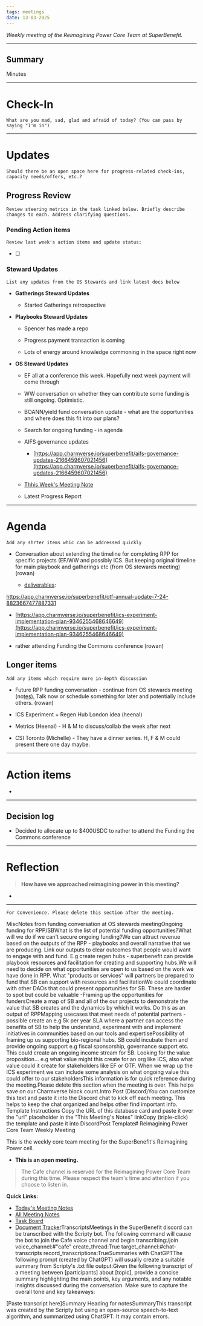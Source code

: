 ```yaml
---
tags: meetings
date: 13-03-2025
---
```

_Weekly meeting of the Reimagining Power Core Team at SuperBenefit._

---

## Summary

Minutes 

---

# Check-In

`What are you mad, sad, glad and afraid of today? (You can pass by saying "I'm in")`

---

# Updates

`Should there be an open space here for progress-related check-ins, capacity needs/offers, etc.?`

## Progress Review

`Review steering metrics in the task linked below. Briefly describe changes to each. Address clarifying questions.`

   

### Pending Action items

`Review last week's action items and update status:`

- [ ]  

### Steward Updates

`List any updates from the OS Stewards and link latest docs below`

- **Gatherings Steward Updates**

  - Started Gatherings retrospective 

- **Playbooks Steward Updates**

  - Spencer has made a repo 

  - Progress payment transaction is coming

  - Lots of energy around knowledge commoning in the space right now

- **OS Steward Updates**

  - EF all at a conference this week. Hopefully next week payment will come through

  - WW conversation on whether they can contribute some funding is still ongoing. Optimistic. 

  - BOANN/yield fund conversation update - what are the opportunities and where does this fit into our plans?

  - Search for ongoing funding - in agenda

  - AIFS governance updates

    - [https://app.charmverse.io/superbenefit/aifs-governance-updates-2166459607021456](https://app.charmverse.io/superbenefit/aifs-governance-updates-2166459607021456)


  - [Thhis Week's Meeting Note](https://app.charmverse.io/superbenefit/rpp-os-stewards-meeting-30-11-3-25-5887465095987299)

  - Latest Progress Report

---

# Agenda

`Add any shrter items whic can be addressed quickly`

- Conversation about extending the timeline for completing RPP for specific projects (EF/WW and possibly ICS. But keeping original timeline for main playbook and gatherings etc (from OS stewards meeting) (rowan)

  - [deliverables](https://app.charmverse.io/superbenefit/otf-annual-update-7-24-8823667477887331): 

 https://app.charmverse.io/superbenefit/otf-annual-update-7-24-8823667477887331

  - [https://app.charmverse.io/superbenefit/ics-experiment-implementation-plan-9346255468646649](https://app.charmverse.io/superbenefit/ics-experiment-implementation-plan-9346255468646649)

- rather attending Funding the Commons conference (rowan)

## Longer items

`Add any items which require more in-depth discussion`

- Future RPP funding conversation - continue from OS stewards meeting (no[tes).](https://app.charmverse.io/superbenefit/rpp-os-stewards-meeting-30-11-3-25-5887465095987299) Talk now or schedule something for later and potentially include others.  (rowan)

- ICS Experiment + Regen Hub London idea (heenal)

- Metrics (Heenal) - H & M to discuss/collab the week after next

- CSI Toronto (Michelle) - They have a dinner series. H, F & M could present there one day maybe.

---

# Action items

- 

---

## Decision log

- Decided to allocate up to $400USDC to rather to attend the Funding the Commons conference

---

# Reflection 

> **How have we approached reimagining power in this meeting?**

-  

---

`For Convenience. Please delete this section after the meeting.`

MiscNotes from funding conversation at OS stewards meetingOngoing funding for RPP/SBWhat is the list of potential funding opportunities?What will we do if we can't secure ongoing funding?We can attract revenue based on the outputs of the RPP - playbooks and overall narrative that we are producing. Link our outputs to clear outcomes that people would want to engage with and fund. E.g create regen hubs - superbenefit can provide playbook resources and facilitation for creating and supporting hubs.We will need to decide on what opportunities are open to us based on the work we have done in RPP. What "products or services" will partners be prepared to fund that SB can support with resources and facilitationWe could coordinate with other DAOs that could present opportunities for SB. These are harder to spot but could be valuable -Framing up the opportunities for fundersCreate a map of SB and all of the our projects to demonstrate the value that SB creates and the dynamics by which it works. Do this as an output of RPPMapping usecases that meet needs of potential partners - possible create an e.g 5k per year SLA where a partner can access the benefits of SB to help the understand, experiment with and implement initiatives in communities based on our tools and expertisePossibility of framing up us supporting bio-regional hubs. SB could incubate them and provide ongoing support e.g fiscal sponsorship, governance support etc. This could create an ongoing income stream for SB. Looking for the value proposition... e.g what value might this create for an org like ICS, also what value could it create for stakeholders like EF or OTF. When we wrap up the ICS experiment we can include some analysis on what ongoing value this could offer to our stakeholdersThis information is for quick reference during the meeting.Please delete this section when the meeting is over. This helps save on our Charmverse block count.Intro Post (Discord)You can customize this text and paste it into the Discord chat to kick off each meeting. This helps to keep the chat organized and helps other find important info. Template Instructions Copy the URL of this database card and paste it over the "url" placeholder in the "This Meeting's Notes" linkCopy (triple-click) the template and paste it into DiscordPost Template# Reimagining Power Core Team Weekly Meeting

This is the weekly core team meeting for the SuperBenefit's Reimagining Power cell.

- __This is an **open** meeting.__  
> The Cafe channel is reserved for the Reimagining Power Core Team during this time. Please respect the team's time and attention if you choose to listen in.

**Quick Links:**
- [Today's Meeting Notes](url)  
- [All Meeting Notes](https://app.charmverse.io/superbenefit/meeting-notes-reimagining-power-9995214806368862)  
- [Task Board](https://app.charmverse.io/superbenefit/task-board-reimagining-power-18270894134568505)
- [Document Tracker](https://app.charmverse.io/superbenefit/documents-reimagining-power-8236079332321762)TranscriptsMeetings in the SuperBenefit discord can be transcribed with the Scripty bot. The following command will cause the bot to join the Cafe voice channel and begin transcribing:/join voice_channel:#"cafe" create_thread:True target_channel:#chat-transcripts record_transcriptions:TrueSummaries with ChatGPTThe following prompt (created by ChatGPT) will usually create a suitable summary from Scripty's .txt file output:Given the following transcript of a meeting between [participants] about [topic], provide a concise summary highlighting the main points, key arguments, and any notable insights discussed during the conversation. Make sure to capture the overall tone and key takeaways:

[Paste transcript here]Summary Heading for notesSummaryThis transcript was created by the Scripty bot using an open-source speech-to-text algorithm, and summarized using ChatGPT. It may contain errors.<Paste summary here>

# 